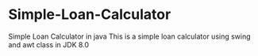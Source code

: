 # Simple-Loan-Calculator
Simple Loan Calculator in java
This is a simple loan calculator using swing and awt class in JDK 8.0
